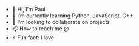 - 👋 Hi, I’m Paul
- 🌱 I’m currently learning Python, JavaScript, C++
- 💞️ I’m looking to collaborate on projects
- 📫 How to reach me @
- ⚡ Fun fact: I love 

<!---
pjknsiah/pjknsiah is a ✨ special ✨ repository because its `README.md` (this file) appears on your GitHub profile.
You can click the Preview link to take a look at your changes.
--->

